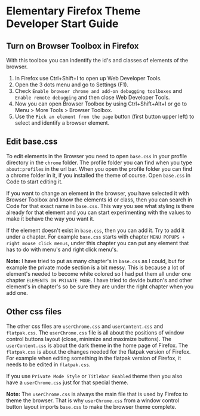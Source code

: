 # Elementary Firefox Theme Developer Start Guide

## Turn on Browser Toolbox in Firefox

With this toolbox you can indentify the id's and classes of elements of the browser.

1. In Firefox use Ctrl+Shift+I to open up Web Developer Tools.
2. Open the 3 dots menu and go to Settings (F1).
3. Check `Enable browser chrome and add-on debugging toolboxes` and `Enable remote debugging` and then close Web Developer Tools.
4. Now you can open Browser Toolbox by using Ctrl+Shift+Alt+I or go to Menu > More Tools > Browser Toolbox.
5. Use the `Pick an element from the page` button (first button upper left) to select and identify a browser element.

## Edit base.css

To edit elements in the Browser you need to open `base.css` in your profile directory in the `chrome` folder. The profile folder you can find when you type `about:profiles` in the url bar. When you open the profile folder you can find a chrome folder in it, if you installed the theme of course. Open `base.css` in Code to start editing it.

If you want to change an element in the browser, you have selected it with Browser Toolbox and know the elements id or class, then you can search in Code for that exact name in `base.css`. This way you see what styling is there already for that element and you can start experimenting with the values to make it behave the way you want it.

If the element doesn't exist in `base.css`, then you can add it. Try to add it under a chapter. For example `base.css` starts with chapter `MENU POPUPS + right mouse click menus`, under this chapter you can put any element that has to do with menu's and right click menu's.

**Note:** I have tried to put as many chapter's in `base.css` as I could, but for example the private mode section is a bit messy. This is because a lot of element's needed to become white colored so I had put them all under one chapter `ELEMENTS IN PRIVATE MODE`. I have tried to devide button's and other element's in chapter's so be sure they are under the right chapter when you add one.

## Other css files

The other css files are `userChrome.css` and `userContent.css` and `flatpak.css`. The `userChrome.css` file is all about the positions of window control buttons layout (close, minimize and maximize buttons). The `userContent.css` is about the dark theme in the home page of Firefox. The `flatpak.css` is about the changes needed for the flatpak version of Firefox. For example when editing something in the flatpak version of Firefox, it needs to be edited in `flatpak.css`.

If you use `Private Mode Style` or `Titlebar Enabled` theme then you also have a `userChrome.css` just for that special theme.

**Note:** The `userChrome.css` is always the main file that is used by Firefox to theme the browser. That is why `userChrome.css` from a window control button layout imports `base.css` to make the browser theme complete.
